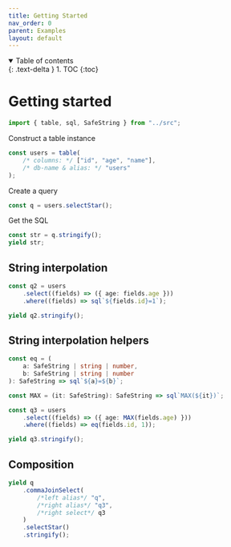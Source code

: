 ```yaml
---
title: Getting Started
nav_order: 0
parent: Examples
layout: default
---
```


<details open markdown="block">
  <summary>
    Table of contents
  </summary>
  {: .text-delta }
1. TOC
{:toc}
</details>

# Getting started

```ts eval --replacePrintedInput=../src,sql-select-ts
import { table, sql, SafeString } from "../src";
```

Construct a table instance

```ts eval
const users = table(
    /* columns: */ ["id", "age", "name"],
    /* db-name & alias: */ "users"
);
```

Create a query

```ts eval
const q = users.selectStar();
```

Get the SQL

```ts eval --yield=sql
const str = q.stringify();
yield str;
```

## String interpolation

```ts eval
const q2 = users
    .select((fields) => ({ age: fields.age }))
    .where((fields) => sql`${fields.id}=1`);
```

```ts eval --yield=sql
yield q2.stringify();
```

## String interpolation helpers

```ts eval --yield=sql
const eq = (
    a: SafeString | string | number,
    b: SafeString | string | number
): SafeString => sql`${a}=${b}`;

const MAX = (it: SafeString): SafeString => sql`MAX(${it})`;

const q3 = users
    .select((fields) => ({ age: MAX(fields.age) }))
    .where((fields) => eq(fields.id, 1));

yield q3.stringify();
```

## Composition

```ts eval --yield=sql
yield q
    .commaJoinSelect(
        /*left alias*/ "q",
        /*right alias*/ "q3",
        /*right select*/ q3
    )
    .selectStar()
    .stringify();
```
